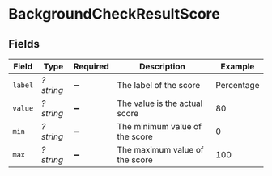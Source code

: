 # BackgroundCheckResultScore


## Fields

| Field                          | Type                           | Required                       | Description                    | Example                        |
| ------------------------------ | ------------------------------ | ------------------------------ | ------------------------------ | ------------------------------ |
| `label`                        | *?string*                      | :heavy_minus_sign:             | The label of the score         | Percentage                     |
| `value`                        | *?string*                      | :heavy_minus_sign:             | The value is the actual score  | 80                             |
| `min`                          | *?string*                      | :heavy_minus_sign:             | The minimum value of the score | 0                              |
| `max`                          | *?string*                      | :heavy_minus_sign:             | The maximum value of the score | 100                            |